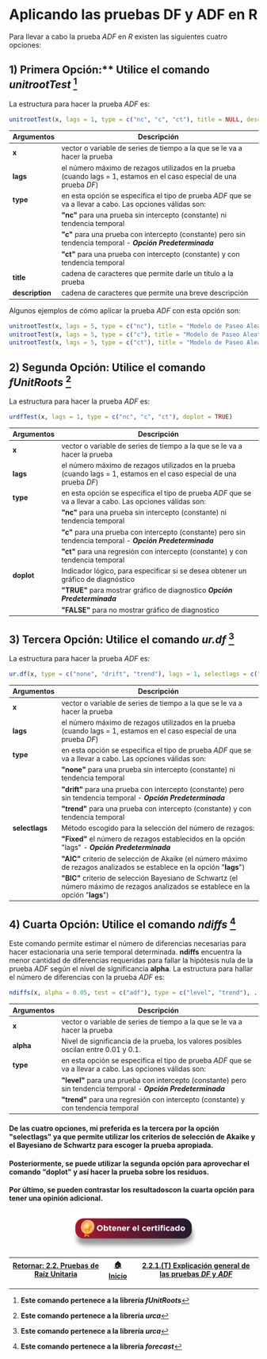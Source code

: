 # Aplicando las pruebas DF y ADF en R

Para llevar a cabo la prueba $ADF$ en $R$ existen las siguientes cuatro opciones:

## 1) Primera Opción:** Utilice el comando _unitrootTest_ [^1]

[^1]: **Este comando pertenece a la librería _fUnitRoots_**

La estructura para hacer la prueba $ADF$ es:
``` r
unitrootTest(x, lags = 1, type = c("nc", "c", "ct"), title = NULL, description = NULL)
```

| **Argumentos**          | **Descripción**                                                                                                       | 
|-------------------------|-----------------------------------------------------------------------------------------------------------------------|
| **x**                   | vector o variable de series de tiempo a la que se le va a hacer la prueba                                             |
| **lags**                | el número máximo de rezagos utilizados en la prueba (cuando lags = 1, estamos en el caso especial de una prueba $DF$) |
| **type**                | en esta opción se especifica el tipo de prueba $ADF$ que se va a llevar a cabo. Las opciones válidas son:             |
|                         |  **"nc"** para una prueba sin intercepto (constante) ni tendencia temporal                                            |
|                         |  **"c"** para una prueba con intercepto (constante) pero sin tendencia temporal - **_Opción Predeterminada_**         |
|                         |  **"ct"** para una prueba con intercepto (constante) y con tendencia temporal                                         |
| **title**               | cadena de caracteres que permite darle un título a la prueba                                                          |
| **description**         | cadena de caracteres que permite una breve descripción                                                                | 

Algunos ejemplos de cómo aplicar la prueba $ADF$ con esta opción son:
``` r
unitrootTest(x, lags = 5, type = c("nc"), title = "Modelo de Paseo Aleatorio", description = NULL)
unitrootTest(x, lags = 5, type = c("c"), title = "Modelo de Paseo Aleatorio con Intercepto", description = NULL)
unitrootTest(x, lags = 5, type = c("ct"), title = "Modelo de Paseo Aleatorio con Intercepto y Tendencia Lineal", description = NULL)
```

## 2) Segunda Opción: Utilice el comando _fUnitRoots_ [^2]

[^2]: **Este comando pertenece a la librería _urca_**

La estructura para hacer la prueba $ADF$ es:
``` r
urdfTest(x, lags = 1, type = c("nc", "c", "ct"), doplot = TRUE)
```

| **Argumentos**          | **Descripción**                                                                                                       | 
|-------------------------|-----------------------------------------------------------------------------------------------------------------------|
| **x**                   | vector o variable de series de tiempo a la que se le va a hacer la prueba                                             |
| **lags**                | el número máximo de rezagos utilizados en la prueba (cuando lags = 1, estamos en el caso especial de una prueba $DF$) |
| **type**                | en esta opción se especifica el tipo de prueba $ADF$ que se va a llevar a cabo. Las opciones válidas son:             |
|                         | **"nc"** para una prueba sin intercepto (constante) ni tendencia temporal                                             |
|                         | **"c"** para una prueba con intercepto (constante) pero sin tendencia temporal - **_Opción Predeterminada_**          |
|                         | **"ct"** para una regresión con intercepto (constante) y con tendencia temporal                                       |
| **doplot**              | Indicador lógico, para especificar si se desea obtener un gráfico de diagnóstico                                      | 
|                         | **"TRUE"** para mostrar gráfico de diagnostico **_Opción Predeterminada_**                                            |
|                         | **"FALSE"** para no mostrar gráfico de diagnostico                                                                    |

## 3) Tercera Opción: Utilice el comando _ur.df_ [^3]

[^3]: **Este comando pertenece a la librería _urca_**

La estructura para hacer la prueba $ADF$ es:
``` r
ur.df(x, type = c("none", "drift", "trend"), lags = 1, selectlags = c("Fixed", "AIC", "BIC"))
```

| **Argumentos**          | **Descripción**                                                                                                                        | 
|-------------------------|----------------------------------------------------------------------------------------------------------------------------------------|
| **x**                   | vector o variable de series de tiempo a la que se le va a hacer la prueba                                                              |
| **lags**                | el número máximo de rezagos utilizados en la prueba  (cuando lags = 1, estamos en el caso especial de una prueba $DF$)                 |
| **type**                | en esta opción se especifica el tipo de prueba $ADF$ que se va a llevar a cabo. Las opciones válidas son:                              |
|                         | **"none"** para una prueba sin intercepto (constante) ni tendencia temporal                                                            |
|                         | **"drift"** para una prueba con intercepto (constante) pero sin tendencia temporal - **_Opción Predeterminada_**                       |
|                         | **"trend"** para una prueba con intercepto (constante) y con tendencia temporal                                                        |
| **selectlags**          | Método escogido para la selección del número de rezagos:                                                                               | 
|                         | **"Fixed"** el número de rezagos establecidos en la opción "lags" - **_Opción Predeterminada_**                                        |
|                         | **"AIC"** criterio de selección de Akaike (el número máximo de rezagos analizados se establece en la opción "**lags**")                |
|                         | **"BIC"** criterio de selección Bayesiano de Schwartz (el número máximo de rezagos analizados se establece en la opción "**lags**")    |

## 4) Cuarta Opción: Utilice el comando _ndiffs_ [^4]

[^4]: **Este comando pertenece a la librería _forecast_**

Este comando permite estimar el número de diferencias necesarias para hacer estacionaria una serie temporal determinada. **ndiffs** encuentra la menor cantidad de diferencias requeridas para fallar la hipótesis nula de la prueba $ADF$ según el nivel de significancia **alpha**. La estructura para hallar el número de diferencias con la prueba $ADF$ es:
``` r
ndiffs(x, alpha = 0.05, test = c("adf"), type = c("level", "trend"), ...)
```

| **Argumentos**          | **Descripción**                                                                                                                      | 
|-------------------------|--------------------------------------------------------------------------------------------------------------------------------------|
| **x**                   | vector o variable de series de tiempo a la que se le va a hacer la prueba                                                            |
| **alpha**               | Nivel de significancia de la prueba, los valores posibles oscilan entre 0.01 y 0.1.                                                  |
| **type**                | en esta opción se especifica el tipo de prueba $ADF$ que se va a llevar a cabo. Las opciones válidas son:                            |
|                         | **"level"** para una prueba con intercepto (constante) pero sin tendencia temporal - **_Opción Predeterminada_**                     |
|                         | **"trend"** para una regresión con intercepto (constante) y con tendencia temporal                                                   |

#### De las cuatro opciones, mi preferida es la tercera por la opción "selectlags" ya que permite utilizar los criterios de selección de Akaike y el Bayesiano de Schwartz para escoger la prueba apropiada. 
#### Posteriormente, se puede utilizar la segunda opción para aprovechar el comando "doplot" y así hacer la prueba sobre los residuos.
#### Por último, se pueden contrastar los resultadoscon la cuarta opción para tener una opinión adicional.

<div align="center"><a href="https://enlace-academico.escuelaing.edu.co/psc/FORMULARIO/EMPLOYEE/SA/c/EC_LOCALIZACION_RE.LC_FRM_ADMEDCO_FL.GBL" target="_blank"><img src="https://github.com/alvaroperdomo/World-Econometrics/blob/main/.icons/IconCEHBotonCertificado.png" alt="World-Econometrics" width="260" border="0" /></a></div>


| [Retornar: 2.2. Pruebas de Raíz Unitaria](../Readme.md) | [:house: Inicio](../../../README.md) | [2.2.1.(T) Explicación general de las pruebas _DF_ y _ADF_](../Seccion02_02_01_T/Readme.md)  |
|---------------------------------------------------------|--------------------------------------|----------------------------------------------------------------------------------------------|
